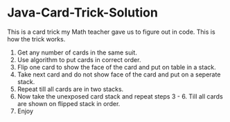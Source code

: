 # Java-Card-Trick-Solution

This is a card trick my Math teacher gave us to figure out in code.  This is how the trick works.
1. Get any number of cards in the same suit.
2. Use algorithm to put cards in correct order.
3. Flip one card to show the face of the card and put on table in a stack.
4. Take next card and do not show face of the card and put on a seperate stack.
5. Repeat till all cards are in two stacks.
6. Now take the unexposed card stack and repeat steps 3 - 6. Till all cards are shown on flipped stack in order.
7. Enjoy
